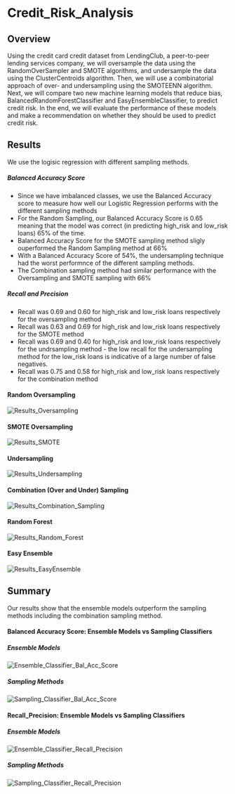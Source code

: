 # Credit_Risk_Analysis
## Overview

Using the credit card credit dataset from LendingClub, a peer-to-peer lending services company, we will oversample the data using the RandomOverSampler and SMOTE algorithms, and undersample the data using the ClusterCentroids algorithm. Then, we will use a combinatorial approach of over- and undersampling using the SMOTEENN algorithm. Next, we will compare two new machine learning models that reduce bias, BalancedRandomForestClassifier and EasyEnsembleClassifier, to predict credit risk. In the end, we will evaluate the performance of these models and make a recommendation on whether they should be used to predict credit risk.

## Results
We use the logisic regression with different sampling methods.

##### Balanced Accuracy Score
- Since we have imbalanced classes, we use the Balanced Accuracy score to measure how well our Logistic Regression performs with the different sampling methods
- For the Random Sampling, our Balanced Accuracy Score is 0.65 meaning that the model was correct (in predicting high_risk and low_risk loans) 65% of the time.
- Balanced Accuracy Score for the SMOTE sampling method sligly ouperformed the Random Sampling method at 66%
- With a Balanced Accuracy Score of 54%, the undersampling technique had the worst performnce of the different sampling methods.
- The Combination sampling method had similar performance with the Oversampling and SMOTE sampling with 66%
##### Recall and Precision
- Recall was 0.69 and 0.60 for high_risk and low_risk loans respectively for the oversampling method
- Recall was 0.63 and 0.69 for high_risk and low_risk loans respectively for the SMOTE method
- Recall was 0.69 and 0.40 for high_risk and low_risk loans respectively for the undrsampling method
      - the low recall for the undersampling method for the low_risk loans is indicative of a large number of false negatives. 
- Recall was 0.75 and 0.58 for high_risk and low_risk loans respectively for the combination method
#### Random Oversampling
![Results_Oversampling](https://user-images.githubusercontent.com/67847583/129494703-176be304-f99c-4316-8697-2464116cabca.png)

#### SMOTE Oversampling
![Results_SMOTE](https://user-images.githubusercontent.com/67847583/129494743-4963d634-c4b7-4e43-bd74-2f8aa546be0e.png)

#### Undersampling
![Results_Undersampling](https://user-images.githubusercontent.com/67847583/129494756-6c6d7847-3f8b-4ef9-bd1e-28003327210d.png)

#### Combination (Over and Under) Sampling
![Results_Combination_Sampling](https://user-images.githubusercontent.com/67847583/129494779-d548816c-4383-4775-bf22-304a0efbd6e5.png)

#### Random Forest
![Results_Random_Forest](https://user-images.githubusercontent.com/67847583/129494795-d74a3c45-0083-465e-a68c-4f6d6d0ef86d.png)

#### Easy Ensemble
![Results_EasyEnsemble](https://user-images.githubusercontent.com/67847583/129494807-12e8e270-eeff-48ed-9416-8f553d97472d.png)

## Summary
Our results show that the ensemble models outperform the sampling methods including the combination sampling method.

#### Balanced Accuracy Score: Ensemble Models vs Sampling Classifiers
##### Ensemble Models
![Ensemble_Classifier_Bal_Acc_Score](https://user-images.githubusercontent.com/67847583/129495017-c9fcf950-2fb6-49ab-968c-2fac72263cff.png)
##### Sampling Methods
![Sampling_Classifier_Bal_Acc_Score](https://user-images.githubusercontent.com/67847583/129495081-1220a41a-63d6-4f2e-8540-4a0b5590f516.png)

#### Recall_Precision: Ensemble Models vs Sampling Classifiers
##### Ensemble Models
![Ensemble_Classifier_Recall_Precision](https://user-images.githubusercontent.com/67847583/129495148-93117434-cf0c-4190-b278-82010ae5b800.png)
##### Sampling Methods
![Sampling_Classifier_Recall_Precision](https://user-images.githubusercontent.com/67847583/129495158-cffeeaf3-b2f7-46c0-95cd-33bafccee29c.png)







